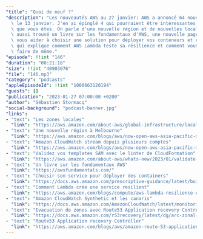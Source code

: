 ```yaml
---
"title": "Quoi de neuf ?"
"description": "Les nouveautés AWS au 27 janvier: AWS a annoncé 64 nouveautés depuis\
  \ le 13 janvier. J'en ai épinglé 4 qui pourraient être intéressantes pour les builders\
  \ que vous êtes. On parle d'une nouvelle région et de nouvelles local zones. J'ai\
  \ aussi trouvé un livre sur les fondamentaux d'AWS, une nouvelle page de doc pour\
  \ vous aider à choisir une solution pour déployer vos conteneurs et un blog post\
  \ qui explique comment AWS Lambda teste sa résilience et comment vous pouvez en\
  \ faire de même."
"episode": !!int "146"
"duration": "00:21:18"
"size": !!int "40903076"
"file": "146.mp3"
"category": "podcasts"
"appleEpisodeId": !!int "1000663120194"
"guests": []
"publication": "2023-01-27 07:00:00 +0200"
"author": "Sébastien Stormacq"
"social-background": "podcast-banner.jpg"
"links":
- "text": "Les zones locales"
  "link": "https://aws.amazon.com/about-aws/global-infrastructure/localzones/locations/?nc=sn&loc=3"
- "text": "Une nouvelle région à Melbourne"
  "link": "https://aws.amazon.com/blogs/aws/now-open-aws-asia-pacific-melbourne-region-in-australia/"
- "text": "Amazon CloudWatch stream depuis plusieurs comptes"
  "link": "https://aws.amazon.com/blogs/aws/now-open-aws-asia-pacific-melbourne-region-in-australia/"
- "text": "Validez vos templates SAM avec le linter de CloudFormation"
  "link": "https://aws.amazon.com/about-aws/whats-new/2023/01/validate-aws-serverless-application-model-templates-cloudformation-linter/"
- "text": "Un livre sur les fondamentaux AWS"
  "link": "https://awsfundamentals.com/"
- "text": "Choisir son service pour déployer des containers"
  "link": "https://docs.aws.amazon.com/prescriptive-guidance/latest/build-first-containers/choose-container-service.html"
- "text": "Comment Lambda crée une service resilient"
  "link": "https://aws.amazon.com/blogs/compute/aws-lambda-resilience-under-the-hood/"
- "text": "Amazon CloudWatch Synthetic et les canaris"
  "link": "https://docs.aws.amazon.com/AmazonCloudWatch/latest/monitoring/CloudWatch_Synthetics_Canaries.html"
- "text": "Evacuation de zones avec Route53 Application recovery Controller"
  "link": "https://docs.aws.amazon.com/r53recovery/latest/dg/arc-zonal-shift.html"
- "text": "Route53 Application recovery Controller"
  "link": "https://aws.amazon.com/blogs/aws/amazon-route-53-application-recovery-controller/"
---
```

